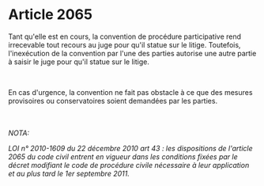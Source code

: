 # Article 2065

<p>Tant qu'elle est en cours, la convention de procédure participative rend irrecevable tout recours au juge pour qu'il statue sur le litige. Toutefois, l'inexécution de la convention par l'une des parties autorise une autre partie à saisir le juge pour qu'il statue sur le litige.</p><p><br/></p><p> En cas d'urgence, la convention ne fait pas obstacle à ce que des mesures provisoires ou conservatoires soient demandées par les parties.</p><br/><br/><i>NOTA:<p>LOI n° 2010-1609 du 22 décembre 2010 art 43 : les dispositions de l'article 2065 du code civil entrent en vigueur dans les conditions fixées par le décret modifiant le code de procédure civile nécessaire à leur application et au plus tard le 1er septembre 2011. </p></i>